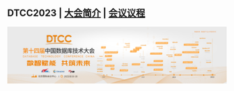 ## DTCC2023 | [大会简介](https://dtcc.it168.com/) | [会议议程](https://dtcc.it168.com/yicheng.html)

![](doc/images/banner.jpg)
